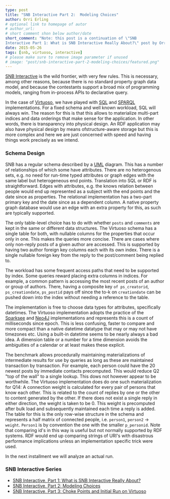 ```yaml
---
type: post
title: "SNB Interactive Part 2:  Modeling Choices"
author: Orri Erling
# optional link to homepage of autor
# author_url: 
# short comment shon below author/date
short_comment: "Note: this post is a continuation of \"SNB
Interactive Part 1: What is SNB Interactive Really About?\" post by Orri Erling."
date: 2015-05-26
tags: [snb, virtuoso, interactive]
# please make sure to remove image parameter if unused
# image: "post/snb-interactive-part-2-modeling-choices/featured.png" 
---
```


[​SNB Interactive](/benchmarks/snb) is the wild
frontier, with very few rules. This is necessary, among other reasons,
because there is no standard property graph data model, and because the
contestants support a broad mix of programming models, ranging from
in-process APIs to declarative query.

In the case of [Virtuoso](http://dbpedia.org/resource/Virtuoso_Universal_Server), we have played with [SQL](http://dbpedia.org/resource/SQL) and [SPARQL](http://dbpedia.org/resource/SPARQL) implementations. For a fixed schema and well known workload, SQL will always win. The reason for this is that this allows to materialize multi-part indices and data orderings that make sense for the application.  In other words, there is transparency into physical design. An RDF application may also have physical design by means ofstructure-aware storage but this is more complex and here we are just concerned with speed and having things work precisely as we intend.

 

###  Schema Design

SNB has a regular schema described by a
[UML](https://en.wikipedia.org/wiki/Unified_Modeling_Language) diagram.
 This has a number of relationships of which some have attributes.
 There are no heterogenous sets, e.g. no need for run-time typed
attributes or graph edges with the same label but heterogeneous end
points. Translation into SQL or RDF is straightforward. Edges with
attributes, e.g. the knows relation between people would end up
represented as a subject with the end points and the date since as
properties. The relational implementation has a two-part primary key and
the date since as a dependent column.  A native property graph database
would use an edge with an extra property for this, as such are typically
supported.

The only table-level choice has to do with whether `posts` and
`comments` are kept in the same or different data structures. The Virtuoso
schema has a single table for both, with nullable columns for the
properties that occur only in one. This makes the queries more concise.
There are cases where only non-reply posts of a given author are
accessed. This is supported by having two author foreign key columns
each with its own index. There is a single nullable foreign key from the
reply to the post/comment being replied to.

The workload has some frequent access paths that need to be supported by
index.  Some queries reward placing extra columns in indices.
For example, a common pattern is accessing the most recent posts of
an author or group of authors.  There, having a composite key
`of ps_creatorid`, `ps_creationdate`, `ps_postid` pays off since the to-k
on `creationdate` can be pushed down into the index without needing
a reference to the table.

The implementation is free to choose data types for
attributes, specifically datetimes. The Virtuoso implementation adopts
the practice of the
[Sparksee](http://dbpedia.org/resource/DEX_(Graph_database)) and
[Neo4J](http://dbpedia.org/resource/Neo4j) implementations and represents
this is a count of milliseconds since epoch.  This is less confusing,
faster to compare  and more compact than a native datetime datatype that
may or may not have timezones etc. Using a built-in datetime seems to be
nearly always a bad idea. A dimension table or a number for a time
dimension avoids the ambiguities of a calendar or at least makes these
explicit.

The benchmark allows procedurally maintaining materializations of intermediate results for use by queries as long as these are maintained transaction by transaction.  For example, each person could have the 20 newest posts by immediate contacts precomputed.  This would reduce Q2 "top of the wall" to a single lookup. This dows not however appear to be worthwhile. The Virtuoso implementation does do one such materialization for Q14: A connection weight is calculated for every pair of persons that know each other. This is related to the count of replies by one or the other to content generated by the other. If there does not exist a single reply in either direction, the weight is taken to be 0. This weight is precomputed after bulk load and subsequently maintained each time a reply is added.  The table for this is the only row-wise structure in the schema and represents a half matrix of connected people, i.e. `person1`, `person2` -> `weight`. `Person1` is by convention the one with the smaller `p_personid`.  Note that comparing id's in this way is useful but not normally supported by RDF systems. RDF would end up comparing strings of URI's with disastrous performance implications unless an implementation specific trick were used.

In the next installment we will analyze an actual run.

### SNB Interactive Series

* [SNB Interactive, Part 1: What is SNB Interactive Really About?](../snb-interactive-part-1-what-is-snb-interactive-really-about)
* [SNB Interactive, Part 2: Modeling Choices](../snb-interactive-part-2-modeling-choices)
* [SNB Interactive, Part 3: Choke Points and Initial Run on Virtuoso](../snb-interactive-part-3-choke-points-and-initial-run-on-virtuoso/)

